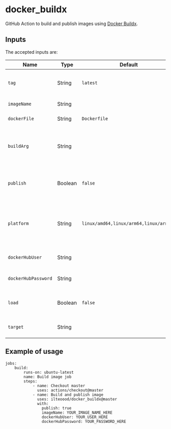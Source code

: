 # docker_buildx

GitHub Action to build and publish images using [Docker Buildx](https://docs.docker.com/buildx/working-with-buildx/).

## Inputs
The accepted inputs are:

| Name          | Type      | Default   | Mandatory   |  Description                                                    |
|---------------|-----------|-----------|-------------|-----------------------------------------------------------------|
| `tag`         | String    | `latest`  | No          | Tags (*comma separated*) to apply to the image                  |
| `imageName`   | String    |   | Yes         | Name of the image                                               |
| `dockerFile`  | String    | `Dockerfile` | No       | Name of the Dockerfile |
| `buildArg`    | String    |        | No       | Build arguments (*comma separated*) used to build the image |
| `publish`     | Boolean   | `false`   | No          | Indicate if the builded image should be published on Docker HUB |
| `platform`    | String    | `linux/amd64,linux/arm64,linux/arm/v7`  | No         | Platforms (*comma separated*) that should be used to build the image |                 |
| `dockerHubUser`   | String    |   | Only if `publish` is true         | User that will publish the image                 |
| `dockerHubPassword`   | String    |   | Only if `publish` is true         | Password of the `dockerHubUser`                 |
| `load`     | Boolean   | `false`   | No          | Indicate if you want to load image into docker |
| `target`     | String   |    | No          | Set the target build stage to build |
## Example of usage

```
jobs:
    build:
        runs-on: ubuntu-latest
        name: Build image job
        steps:
            - name: Checkout master
              uses: actions/checkout@master
            - name: Build and publish image
              uses: ilteoood/docker_buildx@master
              with:
                publish: true
                imageName: YOUR_IMAGE_NAME_HERE
                dockerHubUser: YOUR_USER_HERE
                dockerHubPassword: YOUR_PASSWORD_HERE
```
